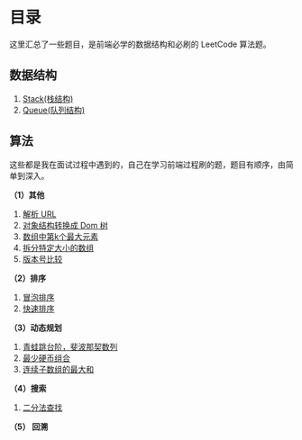 # 目录

这里汇总了一些题目，是前端必学的数据结构和必刷的 LeetCode 算法题。

## 数据结构

1. [Stack(栈结构)](./d-stack.md)
1. [Queue(队列结构)](./d-queue.md)


## 算法

这些都是我在面试过程中遇到的，自己在学习前端过程刷的题，题目有顺序，由简单到深入。

**（1）其他**

1. [解析 URL](./parsing-url.md)
1. [对象结构转换成 Dom 树](./conversion.md)
1. [数组中第k个最大元素](./k-largest-el.md)
1. [拆分特定大小的数组](./chunk.md)
1. [版本号比较](./compare-version.md)

**（2）排序**

1. [冒泡排序]()
1. [快速排序](./quick-sort.md)

**（3）动态规划**
1. [青蛙跳台阶，斐波那契数列](./num-ways.md)
1. [最少硬币组合](./coin-change.md)
1. [连续子数组的最大和](./max-sub-nums.md)

**（4）搜索**

1. [二分法查找](./binary-search.md)

**（5） 回溯**
